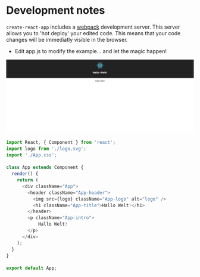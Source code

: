 
# Development notes

`create-react-app` includes a [webpack](https://github.com/webpack/webpack) development server. This server allows you to 'hot deploy' your edited code. This means that your code changes will be immediatly visible in the browser.

* Edit app.js to modify the example… and let the magic happen!

[![](../screenshots/hallo_welt.png)](../screenshots/hallo_welt.png)


```javascript
import React, { Component } from 'react';
import logo from './logo.svg';
import './App.css';

class App extends Component {
  render() {
    return (
      <div className="App">
        <header className="App-header">
          <img src={logo} className="App-logo" alt="logo" />
          <h1 className="App-title">Hallo Welt!</h1>
        </header>
        <p className="App-intro">
            Hallo Welt!
        </p>
      </div>
    );
  }
}

export default App;

```